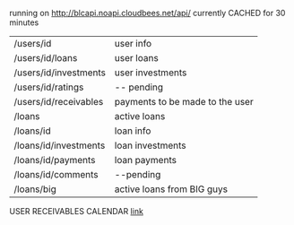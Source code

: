 running on 
http://blcapi.noapi.cloudbees.net/api/
currently CACHED for 30 minutes
<table>
<tr><td>/users/id</td><td>user info</td></tr>
<tr><td>/users/id/loans</td><td>user loans</td></tr>
<tr><td>/users/id/investments</td><td>user investments</td></tr>
<tr><td>/users/id/ratings</td><td>-- pending</td></tr>
<tr><td>/users/id/receivables</td><td>payments to be made to the user</td></tr>
<tr><td>/loans</td><td>active loans</td></tr>
<tr><td>/loans/id</td><td>loan info</td></tr>
<tr><td>/loans/id/investments</td><td>loan investments</td></tr>
<tr><td>/loans/id/payments</td><td>loan payments</td></tr>
<tr><td>/loans/id/comments</td><td>--pending</td></tr>
<tr><td>/loans/big</td><td>active loans from BIG guys</td></tr>
</table>
USER RECEIVABLES CALENDAR
<a href="http://blcapi.noapi.cloudbees.net/calendar.html?userId=1054">link</a>
